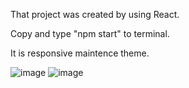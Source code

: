 That project was created by using React.

Copy and type "npm start" to terminal.

It is responsive maintence theme.

![image](https://user-images.githubusercontent.com/46069858/162628101-14d96a18-1bf4-4b23-8454-17150b1f599b.png)
![image](https://user-images.githubusercontent.com/46069858/162628127-dc4a1bb6-5ec4-4a22-9038-6bbf0342ff90.png)
